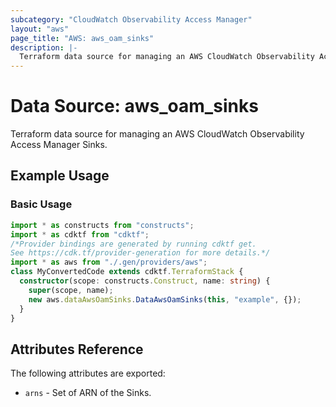 ```yaml
---
subcategory: "CloudWatch Observability Access Manager"
layout: "aws"
page_title: "AWS: aws_oam_sinks"
description: |-
  Terraform data source for managing an AWS CloudWatch Observability Access Manager Sinks.
---
```


# Data Source: aws_oam_sinks

Terraform data source for managing an AWS CloudWatch Observability Access Manager Sinks.

## Example Usage

### Basic Usage

```typescript
import * as constructs from "constructs";
import * as cdktf from "cdktf";
/*Provider bindings are generated by running cdktf get.
See https://cdk.tf/provider-generation for more details.*/
import * as aws from "./.gen/providers/aws";
class MyConvertedCode extends cdktf.TerraformStack {
  constructor(scope: constructs.Construct, name: string) {
    super(scope, name);
    new aws.dataAwsOamSinks.DataAwsOamSinks(this, "example", {});
  }
}

```

## Attributes Reference

The following attributes are exported:

* `arns` - Set of ARN of the Sinks.

<!-- cache-key: cdktf-0.17.0-pre.15 input-94eb6d93056d1fcd07fde63ed2b2eeab28d29ed563256ab8b8e5b78efa03833e -->